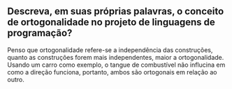 ## Descreva, em suas próprias palavras, o conceito de ortogonalidade no projeto de linguagens de programação?

Penso que ortogonalidade refere-se a independência das construções, quanto as construções forem mais independentes, maior a ortogonalidade. Usando um carro como exemplo, o tangue de combustível não influcina em como a direção funciona, portanto, ambos são ortogonais em relação ao outro.
